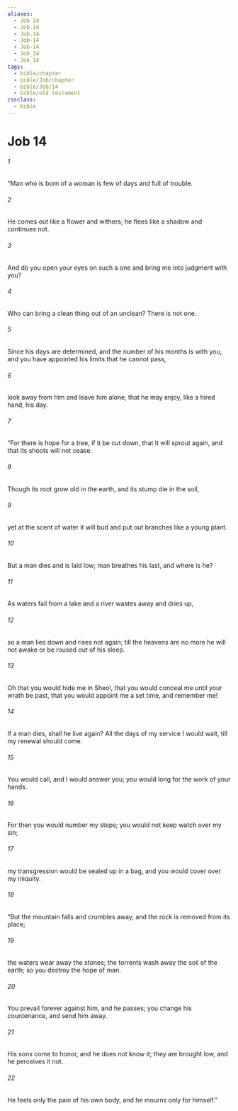```yaml
---
aliases:
  - Job 14
  - Job.14
  - Job.14
  - Job-14
  - Job-14
  - Job_14
  - Job_14
tags:
  - bible/chapter
  - bible/Job/chapter
  - bible/Job/14
  - bible/old testament
cssclass:
  - bible
---
```


# Job 14

###### 1
“Man who is born of a woman is few of days and full of trouble.
###### 2
He comes out like a flower and withers; he flees like a shadow and continues not.
###### 3
And do you open your eyes on such a one and bring me into judgment with you?
###### 4
Who can bring a clean thing out of an unclean? There is not one.
###### 5
Since his days are determined, and the number of his months is with you, and you have appointed his limits that he cannot pass,
###### 6
look away from him and leave him alone, that he may enjoy, like a hired hand, his day.
###### 7
“For there is hope for a tree, if it be cut down, that it will sprout again, and that its shoots will not cease.
###### 8
Though its root grow old in the earth, and its stump die in the soil,
###### 9
yet at the scent of water it will bud and put out branches like a young plant.
###### 10
But a man dies and is laid low; man breathes his last, and where is he?
###### 11
As waters fail from a lake and a river wastes away and dries up,
###### 12
so a man lies down and rises not again; till the heavens are no more he will not awake or be roused out of his sleep.
###### 13
Oh that you would hide me in Sheol, that you would conceal me until your wrath be past, that you would appoint me a set time, and remember me!
###### 14
If a man dies, shall he live again? All the days of my service I would wait, till my renewal should come.
###### 15
You would call, and I would answer you; you would long for the work of your hands.
###### 16
For then you would number my steps; you would not keep watch over my sin;
###### 17
my transgression would be sealed up in a bag, and you would cover over my iniquity.
###### 18
“But the mountain falls and crumbles away, and the rock is removed from its place;
###### 19
the waters wear away the stones; the torrents wash away the soil of the earth; so you destroy the hope of man.
###### 20
You prevail forever against him, and he passes; you change his countenance, and send him away.
###### 21
His sons come to honor, and he does not know it; they are brought low, and he perceives it not.
###### 22
He feels only the pain of his own body, and he mourns only for himself.”


